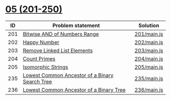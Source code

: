 # [05 (201-250)](https://leetcode.com/problemset/all/#page-5)


| ID  | Problem statement                                                                                                               | Solution                   |
|-----|---------------------------------------------------------------------------------------------------------------------------------|----------------------------|
| 201 | [Bitwise AND of Numbers Range](https://leetcode.com/problems/bitwise-and-of-numbers-range/)                                     | [201/main.js](201/main.js) |
| 202 | [Happy Number](https://leetcode.com/problems/happy-number/)                                                                     | [202/main.js](202/main.js) |
| 203 | [Remove Linked List Elements](https://leetcode.com/problems/remove-linked-list-elements/)                                       | [203/main.js](203/main.js) |
| 204 | [Count Primes](https://leetcode.com/problems/count-primes/)                                                                     | [204/main.js](204/main.js) |
| 205 | [Isomorphic Strings](https://leetcode.com/problems/isomorphic-strings/)                                                         | [205/main.js](205/main.js) |
| 235 | [Lowest Common Ancestor of a Binary Search Tree](https://leetcode.com/problems/lowest-common-ancestor-of-a-binary-search-tree/) | [235/main.js](235/main.js) |
| 236 | [Lowest Common Ancestor of a Binary Tree](https://leetcode.com/problems/lowest-common-ancestor-of-a-binary-tree/)               | [236/main.js](236/main.js) |

